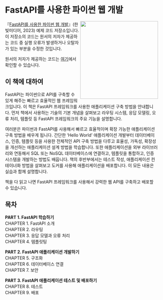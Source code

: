 # FastAPI를 사용한 파이썬 웹 개발

<a href="https://www.hanbit.co.kr/store/books/look.php?p_code=B9703548802"><img src="https://www.hanbit.co.kr/data/books/B9703548802_l.jpg" height="256px" align="right"></a>

『[FastAPI를 사용한 파이썬 웹 개발](https://www.hanbit.co.kr/store/books/look.php?p_code=B9703548802)』(한빛미디어, 2023) 예제 코드 저장소입니다.
이 저장소의 코드는 원서의 저자가 제공하는 코드 중 실행 오류가 발생하거나 오탈자가 있는 부분을 수정한 것입니다. 
 
원서의 저자가 제공하는 코드는 [여기](https://github.com/PacktPublishing/Building-Python-Web-APIs-with-FastAPI)에서 확인할 수 있습니다.  


## 이 책에 대하여
FastAPI는 파이썬으로 API를 구축할 수 있게 해주는 빠르고 효율적인 웹 프레임워크입니다. 이 책은 FastAPI 프레임워크를 사용한 애플리케이션 구축 방법을 안내합니다. 먼저 책에서 사용하는 기술의 기본 개념을 살펴보고 라우팅 시스템, 응답 모델링, 오류 처리, 템플릿 등 FastAPI 프레임워크의 주요 기능을 설명합니다.

여러분은 파이썬과 FastAPI를 사용해서 빠르고 효율적이며 확장 가능한 애플리케이션 구축 방법을 배우게 됩니다. 간단한 ‘Hello World’ 애플리케이션 개발부터 데이터베이스, 인증, 템플릿 등을 사용한 전체적인 API 구축 방법을 다루고 효율성, 가독성, 확장성을 개선하는 애플리케이션 설계 방법을 학습합니다. 또한 애플리케이션을 외부 라이브러리와 연동해서 SQL 또는 NoSQL 데이터베이스에 연결하고, 템플릿을 통합하고, 인증 시스템을 개발하는 방법도 배웁니다. 책의 후반부에서는 테스트 작성, 애플리케이션 컨테이너화 방법을 살펴보고 도커를 사용해 애플리케이션을 배포합니다. 이 모든 내용은 실습과 함께 설명합니다.

책을 다 읽고 나면 FastAPI 프레임워크를 사용해서 강력한 웹 API를 구축하고 배포할 수 있습니다.


## 목차
**PART 1. FastAPI 학습하기**  
CHAPTER 1. FastAPI 소개  
CHAPTER 2. 라우팅  
CHAPTER 3. 응답 모델과 오류 처리  
CHAPTER 4. 템플릿팅  

**PART 2. FastAPI 애플리케이션 개발하기**     
CHAPTER 5. 구조화   
CHAPTER 6. 데이터베이스 연결  
CHAPTER 7. 보안  

**PART 3. FastAPI 애플리케이션 테스트 및 배포하기**   
CHAPTER 8. 테스트  
CHAPTER 9. 배포  
